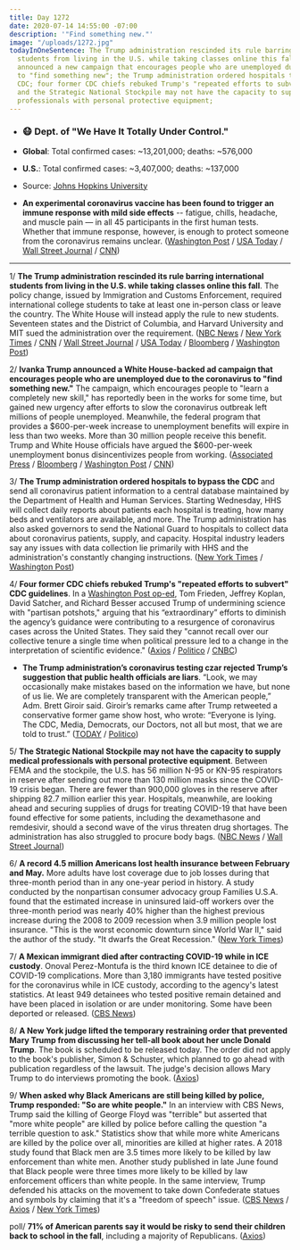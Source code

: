 ```yaml
---
title: Day 1272
date: 2020-07-14 14:55:00 -07:00
description: '"Find something new."'
image: "/uploads/1272.jpg"
todayInOneSentence: The Trump administration rescinded its rule barring international
  students from living in the U.S. while taking classes online this fall; Ivanka Trump
  announced a new campaign that encourages people who are unemployed due to the coronavirus
  to "find something new"; the Trump administration ordered hospitals to bypass the
  CDC; four former CDC chiefs rebuked Trump's "repeated efforts to subvert" CDC guidelines;
  and the Strategic National Stockpile may not have the capacity to supply medical
  professionals with personal protective equipment;
---
```


* ### 😷 Dept. of "We Have It Totally Under Control."

* **Global**: Total confirmed cases: \~13,201,000; deaths: \~576,000

* **U.S.**: Total confirmed cases: \~3,407,000; deaths: \~137,000

* Source: [Johns Hopkins University](https://coronavirus.jhu.edu/map.html)

* **An experimental coronavirus vaccine has been found to trigger an immune response with mild side effects** -- fatigue, chills, headache, and muscle pain –– in all 45 participants in the first human tests. Whether that immune response, however, is enough to protect someone from the coronavirus remains unclear. ([Washington Post](https://www.washingtonpost.com/nation/2020/07/14/coronavirus-live-updates-us/) / [USA Today](https://www.usatoday.com/story/news/health/2020/07/14/modernas-covid-vaccine-candidate-appears-safe-effective-data-shows/5435723002/) / [Wall Street Journal](https://www.wsj.com/articles/modernas-covid-19-vaccine-moves-to-bigger-study-11594760401?mod=hp_lead_pos4) / [CNN](https://www.cnn.com/2020/07/14/health/moderna-coronavirus-vaccine-phase-1-study/index.html))

---

1/ **The Trump administration rescinded its rule barring international students from living in the U.S. while taking classes online this fall**. The policy change, issued by Immigration and Customs Enforcement, required international college students to take at least one in-person class or leave the country. The White House will instead apply the rule to new students. Seventeen states and the District of Columbia, and Harvard University and MIT sued the administration over the requirement. ([NBC News](https://www.nbcnews.com/politics/immigration/trump-administration-backs-down-restrictions-international-students-n1233808) / [New York Times](https://www.nytimes.com/2020/07/14/world/coronavirus-updates.html#link-12d302a4) / [CNN](https://www.cnn.com/2020/07/14/politics/immigration-harvard-visa-policy-online-only/index.html) / [Wall Street Journal](https://www.wsj.com/articles/white-house-weighs-scaling-back-rules-on-foreign-students-studying-online-11594746772?mod=hp_lead_pos2) / [USA Today](https://www.usatoday.com/story/news/politics/2020/07/14/trump-ice-college-student-visa-rule-online-classes-fall-2020/5437654002/) / [Bloomberg](https://www.bloomberg.com/news/articles/2020-07-14/harvard-and-u-s-make-deal-on-foreign-student-visas?srnd=premium&sref=MIBMEEoj) / [Washington Post](https://www.washingtonpost.com/nation/2020/07/14/coronavirus-live-updates-us/?tidr=a_breakingnews))

2/ **Ivanka Trump announced a White House-backed ad campaign that encourages people who are unemployed due to the coronavirus to "find something new."** The campaign, which encourages people to "learn a completely new skill," has reportedly been in the works for some time, but gained new urgency after efforts to slow the coronavirus outbreak left millions of people unemployed. Meanwhile, the federal program that provides a $600-per-week increase to unemployment benefits will expire in less than two weeks. More than 30 million people receive this benefit. Trump and White House officials have argued the $600-per-week unemployment bonus disincentivizes people from working. ([Associated Press](https://apnews.com/32959d751de0f9cc327a92ff60a49b20) / [Bloomberg](https://www.bloomberg.com/news/articles/2020-07-14/america-s-jobless-are-about-to-lose-their-600-a-week-lifeline?srnd=premium&sref=MIBMEEoj) / [Washington Post](https://www.washingtonpost.com/business/2020/07/14/unemployment-benefits-expiring-coronavirus/) / [CNN](https://www.cnn.com/2020/07/14/politics/ivanka-trump-find-something-new-unemployment/index.html))

3/ **The Trump administration ordered hospitals to bypass the CDC** and send all coronavirus patient information to a central database maintained by the Department of Health and Human Services. Starting Wednesday, HHS will collect daily reports about patients each hospital is treating, how many beds and ventilators are available, and more. The Trump administration has also asked governors to send the National Guard to hospitals to collect data about coronavirus patients, supply, and capacity. Hospital industry leaders say any issues with data collection lie primarily with HHS and the administration's constantly changing instructions. ([New York Times](https://www.nytimes.com/2020/07/14/world/coronavirus-update.html#link-47bd459f) / [Washington Post](https://www.washingtonpost.com/health/2020/07/13/trump-administration-recommend-national-guard-an-option-help-hospitals-report-covid-19-data/))

4/ **Four former CDC chiefs rebuked Trump's "repeated efforts to subvert" CDC guidelines**. In a [Washington Post op-ed](https://www.washingtonpost.com/outlook/2020/07/14/cdc-directors-trump-politics/), Tom Frieden, Jeffrey Koplan, David Satcher, and Richard Besser accused Trump of undermining science with "partisan potshots," arguing that his “extraordinary” efforts to diminish the agency’s guidance were contributing to a resurgence of coronavirus cases across the United States. They said they "cannot recall over our collective tenure a single time when political pressure led to a change in the interpretation of scientific evidence." ([Axios](https://www.axios.com/cdc-trump-health-guidelines-undermining-3d3fd22c-d067-4a4e-90c6-6f6d46763af9.html) / [Politico](https://www.politico.com/news/2020/07/14/former-cdc-chiefs-trump-agency-guidelines-360527) / [CNBC](https://www.cnbc.com/2020/07/14/top-infectious-disease-experts-lend-support-to-fauci-after-white-house-attacks.html))

* **The Trump administration’s coronavirus testing czar rejected Trump’s suggestion that public health officials are liars**. “Look, we may occasionally make mistakes based on the information we have, but none of us lie. We are completely transparent with the American people,” Adm. Brett Giroir said.  Giroir’s remarks came after Trump retweeted a conservative former game show host, who wrote: “Everyone is lying. The CDC, Media, Democrats, our Doctors, not all but most, that we are told to trust.” ([TODAY](https://www.today.com/video/trump-testing-czar-brett-giroir-none-of-us-lie-about-coronavirus-crisis-87660101625) / [Politico](https://www.politico.com/news/2020/07/14/coronavirus-testing-czar-trump-health-officials-360684))

5/ **The Strategic National Stockpile may not have the capacity to supply medical professionals with personal protective equipment**. Between FEMA and the stockpile, the U.S. has 56 million N-95 or KN-95 respirators in reserve after sending out more than 130 million masks since the COVID-19 crisis began. There are fewer than 900,000 gloves in the reserve after shipping 82.7 million earlier this year. Hospitals, meanwhile, are looking ahead and securing supplies of drugs for treating COVID-19 that have been found effective for some patients, including the dexamethasone and remdesivir, should a second wave of the virus threaten drug shortages. The administration has also struggled to procure body bags. ([NBC News](https://www.nbcnews.com/politics/politics-news/federal-stockpile-thin-amid-coronavirus-surge-documents-show-n1233791) / [Wall Street Journal](https://www.wsj.com/articles/hospitals-stock-up-on-covid-19-drugs-to-prepare-for-second-wave-in-fall-11594719000?mod=hp_lead_pos7))

6/ **A record 4.5 million Americans lost health insurance between February and May.** More adults have lost coverage due to job losses during that three-month period than in any one-year period in history. A study conducted by the nonpartisan consumer advocacy group Families U.S.A. found that the estimated increase in uninsured laid-off workers over the three-month period was nearly 40% higher than the highest previous increase during the 2008 to 2009 recession when 3.9 million people lost insurance. "This is the worst economic downturn since World War II," said the author of the study. "It dwarfs the Great Recession." ([New York Times](https://www.nytimes.com/2020/07/13/world/coronavirus-updates.html#link-4a45abca))

7/ **A Mexican immigrant died after contracting COVID-19 while in ICE custody**. Onoval Perez-Montufa is the third known ICE detainee to die of COVID-19 complications. More than 3,180 immigrants have tested positive for the coronavirus while in ICE custody, according to the agency's latest statistics. At least 949 detainees who tested positive remain detained and have been placed in isolation or are under monitoring. Some have been deported or released. ([CBS News](https://www.cbsnews.com/news/third-immigrant-dies-in-ice-custody-after-contracting-the-coronavirus/))

8/ **A New York judge lifted the temporary restraining order that prevented Mary Trump from discussing her tell-all book about her uncle Donald Trump**. The book is scheduled to be released today. The order did not apply to the book's publisher, Simon & Schuster, which planned to go ahead with publication regardless of the lawsuit. The judge's decision allows Mary Trump to do interviews promoting the book. ([Axios](https://www.axios.com/mary-trump-restraining-order-29a423b5-afdc-453e-811b-40a8f0dee625.html))

9/ **When asked why Black Americans are still being killed by police, Trump responded: "So are white people."** In an interview with CBS News, Trump said the killing of George Floyd was "terrible" but asserted that "more white people" are killed by police before calling the question "a terrible question to ask." Statistics show that while more white Americans are killed by the police over all, minorities are killed at higher rates. A 2018 study found that Black men are 3.5 times more likely to be killed by law enforcement than white men. Another study published in late June found that Black people were three times more likely to be killed by law enforcement officers than white people. In the same interview, Trump defended his attacks on the movement to take down Confederate statues and symbols by claiming that it's a "freedom of speech" issue. ([CBS News](https://www.cbsnews.com/news/trump-black-americans-killed-police-white-too/) / [Axios](https://www.axios.com/trump-police-racism-confederate-flag-7da0574e-ba19-4e4f-9b2c-5b4e11ddaca1.html) / [New York Times](https://www.nytimes.com/2020/07/14/us/elections/primary-runoff-alabama-maine-texas.html?action=click&module=Top%20Stories&pgtype=Homepage#link-43d5e4a2))

poll/ **71% of American parents say it would be risky to send their children back to school in the fall**, including a majority of Republicans. ([Axios](https://www.axios.com/axios-ipsos-coronavirus-index-poll-parents-schools-risk-ccf95453-9f99-4e3a-a4cc-eb0188bf6da3.html))